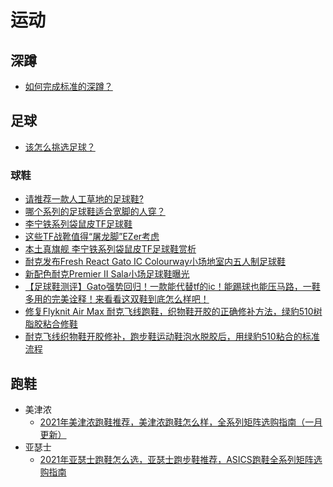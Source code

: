 # 运动

## 深蹲
* [如何完成标准的深蹲？](https://www.zhihu.com/question/20768038/answer/16112428)

## 足球
* [该怎么挑选足球？](https://www.zhihu.com/question/22375657/answer/1053899006)

### 球鞋
* [请推荐一款人工草地的足球鞋?](https://www.zhihu.com/question/31509049)
* [哪个系列的足球鞋适合宽脚的人穿？](https://www.zhihu.com/question/290374846)
* [李宁铁系列袋鼠皮TF足球鞋](http://www.enjoyz.com/pingce/picture/2018/18777.html)
* [这些TF战靴值得“屠龙脚”EZer考虑](http://www.enjoyz.com/pingce/daogou/2018/19639.html)
* [本土真旗舰 李宁铁系列袋鼠皮TF足球鞋赏析](http://www.ouou.cn/test/2018/8859.html)
* [耐克发布Fresh React Gato IC Colourway小场地室内五人制足球鞋](https://baijiahao.baidu.com/s?id=1661148591393897595)
* [新配色耐克Premier II Sala小场足球鞋曝光](https://www.dongqiudi.com/news/1376026.html)
* [【足球鞋测评】Gato强势回归！一款能代替tf的ic！能踢球也能压马路，一鞋多用的完美诠释！来看看这双鞋到底怎么样吧！](https://www.bilibili.com/video/BV1oZ4y1p7gS)
* [修复Flyknit Air Max 耐克飞线跑鞋，织物鞋开胶的正确修补方法，绿豹510树脂胶粘合修鞋](https://www.bilibili.com/video/av92347321)
* [耐克飞线织物鞋开胶修补，跑步鞋运动鞋泡水脱胶后，用绿豹510粘合的标准流程](https://www.bilibili.com/video/BV1gt4y1m74r)

## 跑鞋
* 美津浓
  * [2021年美津浓跑鞋推荐，美津浓跑鞋怎么样，全系列矩阵选购指南（一月更新）](https://zhuanlan.zhihu.com/p/267167747)
* 亚瑟士
  * [2021年亚瑟士跑鞋怎么选，亚瑟士跑步鞋推荐，ASICS跑鞋全系列矩阵选购指南](https://zhuanlan.zhihu.com/p/268143681)
